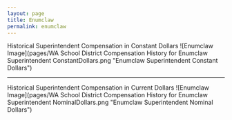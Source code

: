 ```yaml
---
layout: page
title: Enumclaw
permalink: enumclaw
---
```



Historical Superintendent Compensation in Constant Dollars
![Enumclaw Image](pages/WA School District Compensation History for Enumclaw Superintendent ConstantDollars.png "Enumclaw Superintendent Constant Dollars")

___

Historical Superintendent Compensation in Current Dollars
![Enumclaw Image](pages/WA School District Compensation History for Enumclaw Superintendent NominalDollars.png "Enumclaw Superintendent Nominal Dollars")